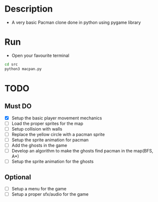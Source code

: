 # Description
- A very basic Pacman clone done in python using pygame library

# Run
- Open your favourite terminal

```bash
cd src
python3 macpan.py
```

# TODO
## Must DO
- [X] Setup the basic player movement mechanics
- [ ] Load the proper sprites for the map
- [ ] Setup collision with walls
- [ ] Replace the yellow circle with a pacman sprite
- [ ] Setup the sprite animation for pacman
- [ ] Add the ghosts in the game
- [ ] Develop an algorithm to make the ghosts find pacman in the map(BFS, A*)
- [ ] Setup the sprite animation for the ghosts

## Optional
- [ ] Setup a menu for the game
- [ ] Setup a proper sfx/audio for the game
